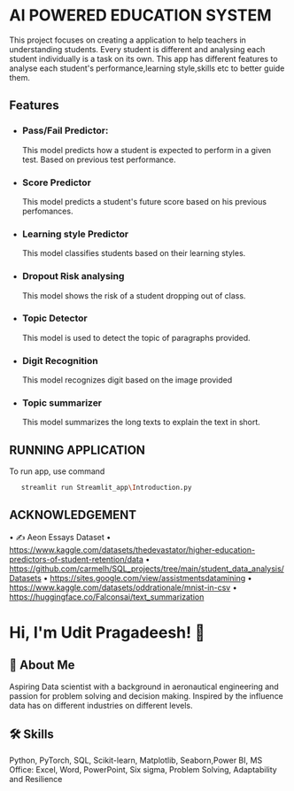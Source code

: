 
# AI POWERED EDUCATION SYSTEM

This project focuses on creating a application to help teachers in understanding students. Every student is different and analysing each student individually is a task on its own.
This app has different features to analyse each student's performance,learning style,skills etc to better guide them.


## Features

- ###  Pass/Fail Predictor: 

    This model predicts how a student is expected to perform in a given test. Based on previous test performance.
- ###  Score Predictor

    This model predicts a student's future score based on his previous perfomances. 
- ###  Learning style Predictor

    This model classifies students based on their learning styles.
- ###  Dropout Risk analysing

    This model shows the risk of a student dropping out of class.
- ###  Topic Detector

    This model is used to detect the topic of paragraphs provided.
- ###  Digit Recognition

    This model recognizes digit based on the image provided
- ###  Topic summarizer

    This model summarizes the long texts to explain the text in short.

## RUNNING APPLICATION

To run app, use command

```bash
   streamlit run Streamlit_app\Introduction.py
```
## ACKNOWLEDGEMENT
•	✍️ Aeon Essays Dataset
•	https://www.kaggle.com/datasets/thedevastator/higher-education-predictors-of-student-retention/data
•	https://github.com/carmelh/SQL_projects/tree/main/student_data_analysis/Datasets
•	https://sites.google.com/view/assistmentsdatamining
•	https://www.kaggle.com/datasets/oddrationale/mnist-in-csv
•	https://huggingface.co/Falconsai/text_summarization

# Hi, I'm Udit Pragadeesh! 👋


## 🚀 About Me
Aspiring Data scientist with a background in aeronautical engineering and passion for problem solving and decision making. 
Inspired by the influence data has on different industries on different levels. 

## 🛠 Skills
 Python, PyTorch, SQL, Scikit-learn, Matplotlib, Seaborn,Power BI, MS Office: Excel, Word, PowerPoint, Six sigma, Problem Solving, Adaptability and Resilience

